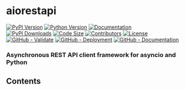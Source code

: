 # aiorestapi

[![PyPI Version](https://img.shields.io/pypi/v/aiorestapi?logo=pypi&label=Latest%20Version)](https://pypi.org/project/aiorestapi)
[![Python Version](https://img.shields.io/pypi/pyversions/aiorestapi.svg?logo=python&label=Supported%20Python%20Versions)](https://pypi.org/project/aiorestapi/)
[![Documentation](https://img.shields.io/badge/Documentation-red.svg)](https://geo-martino.github.io/aiorestapi/)
</br>
[![PyPI Downloads](https://img.shields.io/pypi/dm/aiorestapi?label=Downloads)](https://pypi.org/project/aiorestapi/)
[![Code Size](https://img.shields.io/github/languages/code-size/geo-martino/aiorestapi?label=Code%20Size)](https://github.com/geo-martino/aiorestapi)
[![Contributors](https://img.shields.io/github/contributors/geo-martino/aiorestapi?logo=github&label=Contributors)](https://github.com/geo-martino/aiorestapi/graphs/contributors)
[![License](https://img.shields.io/github/license/geo-martino/aiorestapi?label=License)](https://github.com/geo-martino/aiorestapi/blob/master/LICENSE)
</br>
[![GitHub - Validate](https://github.com/geo-martino/aiorestapi/actions/workflows/validate.yml/badge.svg?branch=master)](https://github.com/geo-martino/aiorestapi/actions/workflows/validate.yml)
[![GitHub - Deployment](https://github.com/geo-martino/aiorestapi/actions/workflows/deploy.yml/badge.svg?event=release)](https://github.com/geo-martino/aiorestapi/actions/workflows/deploy.yml)
[![GitHub - Documentation](https://github.com/geo-martino/aiorestapi/actions/workflows/docs_publish.yml/badge.svg)](https://github.com/geo-martino/aiorestapi/actions/workflows/docs_publish.yml)

### Asynchronous REST API client framework for asyncio and Python

## Contents
